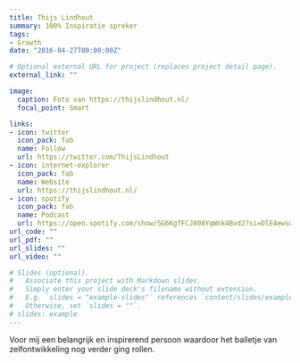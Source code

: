 ```yaml
---
title: Thijs Lindhout
summary: 100% Inspiratie spreker
tags:
- Growth
date: "2016-04-27T00:00:00Z"

# Optional external URL for project (replaces project detail page).
external_link: ""

image:
  caption: Foto van https://thijslindhout.nl/
  focal_point: Smart

links:
- icon: twitter
  icon_pack: fab
  name: Follow
  url: https://twitter.com/ThijsLindhout
- icon: internet-explorer
  icon_pack: fab
  name: Website
  url: https://thijslindhout.nl/
- icon: spotify
  icon_pack: fab
  name: Podcast
  url: https://open.spotify.com/show/5G6KgfFCJ808YqWnk4Bvd2?si=DlE4ewswRDOtRARRV6vQVg
url_code: ""
url_pdf: ""
url_slides: ""
url_video: ""

# Slides (optional).
#   Associate this project with Markdown slides.
#   Simply enter your slide deck's filename without extension.
#   E.g. `slides = "example-slides"` references `content/slides/example-slides.md`.
#   Otherwise, set `slides = ""`.
# slides: example
---
```


Voor mij een belangrijk en inspirerend persoon waardoor het balletje van zelfontwikkeling nog verder ging rollen.
